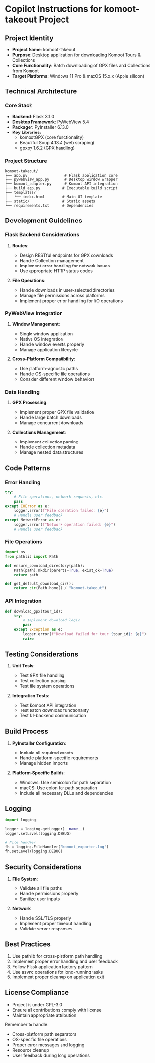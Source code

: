 # Copilot Instructions for komoot-takeout Project

## Project Identity
- **Project Name**: komoot-takeout
- **Purpose**: Desktop application for downloading Komoot Tours & Collections
- **Core Functionality**: Batch downloading of GPX files and Collections from Komoot
- **Target Platforms**: Windows 11 Pro & macOS 15.x.x (Apple silicon)

## Technical Architecture

### Core Stack
- **Backend**: Flask 3.1.0
- **Desktop Framework**: PyWebView 5.4
- **Packager**: PyInstaller 6.13.0
- **Key Libraries**:
  - komootGPX (core functionality)
  - Beautiful Soup 4.13.4 (web scraping)
  - gpxpy 1.6.2 (GPX handling)

### Project Structure
```
komoot-takeout/
├── app.py                 # Flask application core
├── pywebview_app.py       # Desktop window wrapper
├── komoot_adapter.py      # Komoot API integration
├── build_app.py          # Executable build script
├── templates/
│   └── index.html        # Main UI template
├── static/               # Static assets
└── requirements.txt      # Dependencies
```

## Development Guidelines

### Flask Backend Considerations
1. **Routes**:
   - Design RESTful endpoints for GPX downloads
   - Handle Collection management
   - Implement error handling for network issues
   - Use appropriate HTTP status codes

2. **File Operations**:
   - Handle downloads in user-selected directories
   - Manage file permissions across platforms
   - Implement proper error handling for I/O operations

### PyWebView Integration
1. **Window Management**:
   - Single window application
   - Native OS integration
   - Handle window events properly
   - Manage application lifecycle

2. **Cross-Platform Compatibility**:
   - Use platform-agnostic paths
   - Handle OS-specific file operations
   - Consider different window behaviors

### Data Handling
1. **GPX Processing**:
   - Implement proper GPX file validation
   - Handle large batch downloads
   - Manage concurrent downloads

2. **Collections Management**:
   - Implement collection parsing
   - Handle collection metadata
   - Manage nested data structures

## Code Patterns

### Error Handling
```python
try:
    # File operations, network requests, etc.
    pass
except IOError as e:
    logger.error(f"File operation failed: {e}")
    # Handle user feedback
except NetworkError as e:
    logger.error(f"Network operation failed: {e}")
    # Handle user feedback
```

### File Operations
```python
import os
from pathlib import Path

def ensure_download_directory(path):
    Path(path).mkdir(parents=True, exist_ok=True)
    return path

def get_default_download_dir():
    return str(Path.home() / "komoot-takeout")
```

### API Integration
```python
def download_gpx(tour_id):
    try:
        # Implement download logic
        pass
    except Exception as e:
        logger.error(f"Download failed for tour {tour_id}: {e}")
        raise
```

## Testing Considerations
1. **Unit Tests**:
   - Test GPX file handling
   - Test collection parsing
   - Test file system operations

2. **Integration Tests**:
   - Test Komoot API integration
   - Test batch download functionality
   - Test UI-backend communication

## Build Process
1. **PyInstaller Configuration**:
   - Include all required assets
   - Handle platform-specific requirements
   - Manage hidden imports

2. **Platform-Specific Builds**:
   - Windows: Use semicolon for path separation
   - macOS: Use colon for path separation
   - Include all necessary DLLs and dependencies

## Logging
```python
import logging

logger = logging.getLogger(__name__)
logger.setLevel(logging.DEBUG)

# File handler
fh = logging.FileHandler('komoot_exporter.log')
fh.setLevel(logging.DEBUG)
```

## Security Considerations
1. **File System**:
   - Validate all file paths
   - Handle permissions properly
   - Sanitize user inputs

2. **Network**:
   - Handle SSL/TLS properly
   - Implement proper timeout handling
   - Validate server responses

## Best Practices
1. Use pathlib for cross-platform path handling
2. Implement proper error handling and user feedback
3. Follow Flask application factory pattern
4. Use async operations for long-running tasks
5. Implement proper cleanup on application exit

## License Compliance
- Project is under GPL-3.0
- Ensure all contributions comply with license
- Maintain appropriate attribution

Remember to handle:
- Cross-platform path separators
- OS-specific file operations
- Proper error messages and logging
- Resource cleanup
- User feedback during long operations